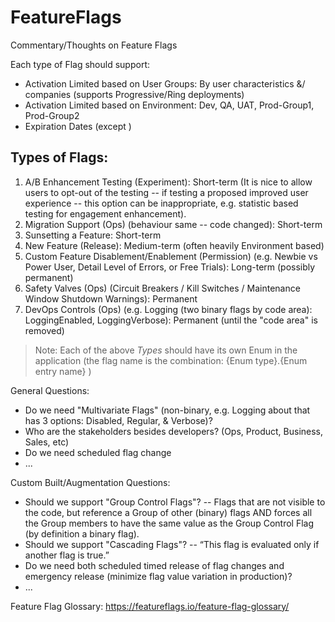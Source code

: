 # FeatureFlags
Commentary/Thoughts on Feature Flags 

Each type of Flag should support: 
* Activation Limited based on User Groups: By user characteristics &/ companies (supports Progressive/Ring deployments)
* Activation Limited based on Environment: Dev, QA, UAT, Prod-Group1, Prod-Group2
* Expiration Dates (except )

## Types of Flags:

1. A/B Enhancement Testing (Experiment): Short-term (It is nice to allow users to opt-out of the testing -- if testing a proposed improved user experience -- this option can be inappropriate, e.g. statistic based testing for engagement enhancement).
2. Migration Support (Ops) (behaviour same -- code changed): Short-term
3. Sunsetting a Feature: Short-term
4. New Feature (Release): Medium-term (often heavily Environment based)
5. Custom Feature Disablement/Enablement (Permission) (e.g. Newbie vs Power User, Detail Level of Errors, or Free Trials): Long-term (possibly permanent)
6. Safety Valves (Ops) (Circuit Breakers / Kill Switches / Maintenance Window Shutdown Warnings): Permanent
7. DevOps Controls (Ops) (e.g. Logging (two binary flags by code area): LoggingEnabled, LoggingVerbose): Permanent (until the "code area" is removed) 


> Note: Each of the above *Types* should have its own Enum in the application (the flag name is the combination: {Enum type}.{Enum entry name} )

General Questions:

* Do we need "Multivariate Flags" (non-binary, e.g. Logging about that has 3 options: Disabled, Regular, & Verbose)?
* Who are the stakeholders besides developers? (Ops, Product, Business, Sales, etc)
* Do we need scheduled flag change
* ...

Custom Built/Augmentation Questions:

* Should we support "Group Control Flags"? -- Flags that are not visible to the code, but reference a Group of other (binary) flags AND forces all the Group members to have the same value as the Group Control Flag (by definition a binary flag).
* Should we support "Cascading Flags"? -- “This flag is evaluated only if another flag is true.”
* Do we need both scheduled timed release of flag changes and emergency release (minimize flag value variation in production)? 
* ...


Feature Flag Glossary: https://featureflags.io/feature-flag-glossary/